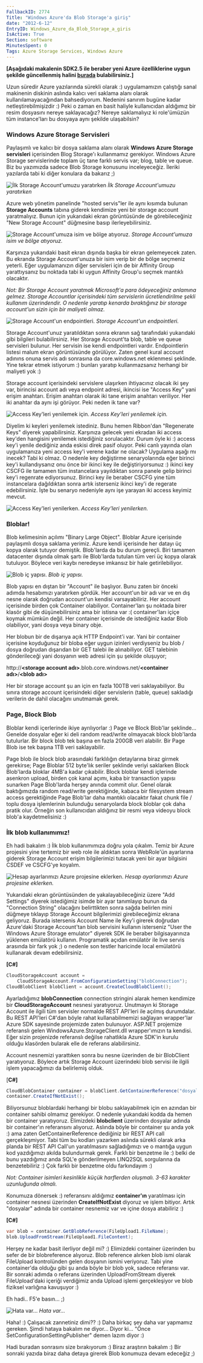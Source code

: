 ```yaml
---
FallbackID: 2774
Title: "Windows Azure'da Blob Storage'a giriş"
date: "2012-6-12"
EntryID: Windows_Azure_da_Blob_Storage_a_giris
IsActive: True
Section: software
MinutesSpent: 0
Tags: Azure Storage Services, Windows Azure
---
```

**[Aşağıdaki makalenin SDK2.5 ile beraber yeni Azure özelliklerine uygun
şekilde güncellenmiş halini
[burada](http://daron.yondem.com/software/post/Azure_Blob_Storage_giris_SDK2_5)
bulabilirsiniz.]**

Uzun süredir Azure yazılarında sürekli olarak :) uygulamamızın çalıştığı
sanal makinenin diskinin aslında kalıcı veri saklama alanı olarak
kullanılamayacağından bahsediyorum. Nedenini sanırım bugüne kadar
netleştirebilmişizdir :) Peki o zaman en basit haliyle kullanıcıdan
aldığımız bir resim dosyasını nereye saklayacağız? Nereye saklamalıyız
ki role'ümüzün tüm instance'ları bu dosyaya aynı şekilde ulaşabilsin?

### Windows Azure Storage Servisleri

Paylaşımlı ve kalıcı bir dosya saklama alanı olarak **Windows Azure
Storage servisleri** içerisinden Blog Storage'ı kullanmamız gerekiyor.
Windows Azure Storage servislerinde toplam üç tane farklı servis var;
blog, table ve queue. Biz bu yazımızda sadece Blob Storage konusunu
inceleyeceğiz. İleriki yazılarda tabi ki diğer konulara da bakarız ;)

![İlk Storage Account'umuzu
yaratırken](media/Windows_Azure_da_Blob_Storage_a_giris/blob.png)
*İlk Storage Account'umuzu yaratırken*

Azure web yönetim panelinde "hosted servis"ler ile aynı kısımda bulunan
**Storage Accounts** tabına giderek kendimize yeni bir storage account
yaratmalıyız. Bunun için yukarıdaki ekran görüntüsünde de
görebileceğiniz "New Storage Account" düğmesine basıp
ilerleyebilirsiniz.

![Storage Account'umuza isim ve bölge
atıyoruz.](media/Windows_Azure_da_Blob_Storage_a_giris/blob2.png)
*Storage Account'umuza isim ve bölge atıyoruz.*

Karşınıza yukarıdaki basit ekran dışında başka bir ekran gelemeyecek
zaten. Bu ekranda Storage Account'unuza bir isim verip bir de bölge
seçmeniz yeterli. Eğer uygulamanızın diğer servisleri için de bir
Affinity Group yarattıysanız bu noktada tabi ki uygun Affinity Group'u
seçmek mantıklı olacaktır.

*Not: Bir Storage Account yaratmak Microsoft'a para ödeyeceğiniz
anlamına gelmez. Storage Accountlar içerisindeki tüm servislerin
ücretlendirilme şekli kullanım üzerindendir. O nedenle yaratıp kenarda
bıraktığınız bir storage account'un sizin için bir maliyeti olmaz.*

![Storage Account'un
endpointleri.](media/Windows_Azure_da_Blob_Storage_a_giris/blob3.png)
*Storage Account'un endpointleri.*

Storage Account'unuz yaratıldıktan sonra ekranın sağ tarafındaki
yukarıdaki gibi bilgileri bulabilirsiniz. Her Storage Account'ta blob,
table ve queue servisleri bulunur. Her servisin ise kendi endpointleri
vardır. Endpointlerin listesi malum ekran görüntüsünde görülüyor. Zaten
genel kural account adınıns onuna servis adı sonrasına da
core.windows.net eklenmesi şeklinde. Yine tekrar etmek istiyorum :)
bunları yaratıp kullanmazsanız herhangi bir maliyeti yok :)

Storage account içerisindeki servislere ulaşırken ihtiyacınız olacak iki
şey var, birincisi account adı veya endpoint adresi, ikincisi ise
"Access Key" yani erişim anahtarı. Erişim anahtarı olarak iki tane
erişim anahtarı veriliyor. Her iki anahtar da aynı işi görüyor. Peki
neden ik tane var?

![Access Key'leri yenilemek
için.](media/Windows_Azure_da_Blob_Storage_a_giris/blob4.png)
*Access Key'leri yenilemek için.*

Diyelim ki keyleri yenilemek istediniz. Bunu hemen Ribbon'dan
"Regenerate Keys" diyerek yapabilirsiniz. Karşınıza gelecek yeni ekradan
iki access key'den hangisini yenilemek istediğiniz sorulacaktır. Durum
öyle ki :) access key'i yenile dediğiniz anda eskisi direk pasif oluyor.
Peki canlı yayında olan uygulamanıza yeni access key'i verene kadar ne
olacak? Uygulama aşağı mı inecek? Tabi ki olmaz. O nedenle key
değiştirme senaryolarında eğer birinci key'i kullandıysanız onu önce bir
ikinci key ile değiştiriyorsunuz :) ikinci key CSCFG ile tamamen tüm
instancelara yayıldıktan sonra panele gelip birinci key'i regenrate
ediyorsunuz. Birinci key ile beraber CSCFG yine tüm instancelara
dağıldıktan sonra artık isterseniz ikinci key'i de regerate
edebilirsiniz. İşte bu senaryo nedeniyle aynı işe yarayan iki access
keyimiz mevcut.

![Access Key'leri
yenilerken.](media/Windows_Azure_da_Blob_Storage_a_giris/blob5.png)
*Access Key'leri yenilerken.*

### Bloblar!

Blob kelimesinin açılımı "Binary Large Object". Bloblar Azure içerisinde
paylaşımlı dosya saklama yerimiz. Azure kendi içerisinde her datayı üç
kopya olarak tutuyor demiştik. Blob'larda da bu durum gereçli. Biri
tamamen datacenter dışında olmak şartı ile Blob'larda tutulan tüm veri
üç kopya olarak tutuluyor. Böylece veri kaybı neredeyse imkansız bir
hale getirilebiliyor.

![Blob iç yapısı.](media/Windows_Azure_da_Blob_Storage_a_giris/blob6.png)
*Blob iç yapısı.*

Blob yapısı en dıştan bir "Account" ile başlıyor. Bunu zaten bir önceki
adımda hesabımızı yaratırken gördük. Her account'un bir adı var ve en
dış nesne olarak doğrudan account'un kendisi varsayabiliriz. Her account
içerisinde birden çok Container olabiliyor. Container'ları şu noktada
birer klasör gibi de düşünebilirsiniz ama bir istisna var :(
container'ları içiçe koymak mümkün değil. Her container içerisinde de
istediğiniz kadar Blob olabiliyor, yani dosya veya binary obje.

Her blobun bir de dışarıya açık HTTP Endpoint'i var. Yani bir container
içerisine koyduğunuz bir bloba eğer uygun izinleri verdiyseniz bu blob /
dosya doğrudan dışarıdan bir GET talebi ile alınabiliyor. GET talebinin
gönderileceği yani dosyanın web adresi için şu şekilde oluşuyor;

http://**\<storage account adı\>**.blob.core.windows.net/**\<container
adı\>**/**\<blob adı\>**

Her bir storage account şu an için en fazla 100TB veri saklayabiliyor.
Bu sınıra storage account içerisindeki diğer servislerin (table, queue)
sakladığı verilerin de dahil olacağını unutmamak gerek.

### Page, Block Blob

Bloblar kendi içerlerinde ikiye ayrılıyorlar :) Page ve Block Blob'lar
şeklinde... Genelde dosyalar eğer ki deli random read/write olmayacak
block blob'larda tutulurlar. Bir block blob tek başına en fazla 200GB
veri alabilir. Bir Page Blob ise tek başına 1TB veri saklayabilir.

Page blob ile block blob arasındaki farklılığın detaylarına biraz girmek
gerekirse; Page Bloblar 512 byte'lık seriler şeklinde veriyi saklarken
Block Blob'larda bloklar 4MB'a kadar çıkabilir. Block bloblar kendi
içlerinde asenkron upload, birden çok kanal açımı, kaba bir transaction
yapısı sunarken Page Blob'larda herşey anında commit olur. Genel olarak
baktığımızda random read/write gerektiğinde, kabaca bir filesystem
stream access gerektiğinde Page Blob'lar daha mantıklı olacaktır fakat
chunk file / toplu dosya işlemlerinin bulunduğu senaryolarda block
bloblar çok daha pratik olur. Örneğin son kullanıcıdan aldığınız bir
resmi veya videoyu block blob'a kaydetmelisiniz :)

### İlk blob kullanımımız!

Eh hadi bakalım :) İlk blob kullanımımıza doğru yola çıkalım. Temiz bir
Azure projesini yine tertemiz bir web role ile aldıktan sonra WebRole'ün
ayarlarına giderek Storage Account erişim bilgilerimizi tutacak yeni bir
ayar bilgisini CSDEF ve CSCFG'ye koyalım.

![Hesap ayarlarımızı Azure projesine
eklerken.](media/Windows_Azure_da_Blob_Storage_a_giris/blob7.png)
*Hesap ayarlarımızı Azure projesine eklerken.*

Yukarıdaki ekran görüntüsünden de yakalayabileceğiniz üzere "Add
Settings" diyerek istediğimiz isimde bir ayar tanımlayıp bunun da
"Connection String" olacağını belirttikten sonra sağda belirlen mini
düğmeye tıklayıp Storage Account bilgilerimizi girebileceğimiz ekrana
geliyoruz. Burada istersenis Account Name ile Key'i girerek doğrudan
Azure'daki Storage Account'tan blob servisini kullanın isterseniz "User
the Windows Azure Storage emulator" diyerek SDK ile beraber
bilgisayarınıza yüklenen emülatörü kullanın. Programatik açıdan emülatör
ile live servis arasında bir fark yok ;) o nedenle son testler haricinde
local emülatörü kullanarak devam edebilirsiniz.

**[C\#]**
```cs
CloudStorageAccount account = 
    CloudStorageAccount.FromConfigurationSetting("blobConnection");
CloudBlobClient blobClient = account.CreateCloudBlobClient();
```

Ayarladığımız **blobConnection** connection stringini alarak hemen
kendimize bir **CloudStorageAccount** nesnesi yaratıyoruz. Unutmayın ki
Storage Account ile ilgili tüm servisler normalde REST API'leri ile
açılmış durumdalar. Bu REST API'leri C\#'dan böyle rahat
kullanabilmemizi sağlayan wrapper'lar Azure SDK sayesinde projemizde
zaten bulunuyor. ASP.NET projemize referanslı gelen
WindowsAzure.StorageClient.dll wrapper'ımızın ta kendisi. Eğer sizin
projenizde referanslı değilse rahatlıkla Azure SDK'in kurulu olduğu
klasörden bularak elle de referans alabilirsiniz.

Account nesnemizi yarattıken sonra bu nesne üzerinden de bir BlobClient
yaratıyoruz. Böylece artık Storage Account üzerindeki blob servisi ile
ilgili işlem yapacağımızı da belirlemiş olduk.

[**C\#]**
```cs
CloudBlobContainer container = blobClient.GetContainerReference("dosyalar");
container.CreateIfNotExist();
```

Biliyorsunuz bloblardaki herhangi bir blobu saklayabilmek için en
azından bir container sahibi olmamız gerekiyor. O nedenle yukarıdaki
kodda da hemen bir container yaratıyoruz. Elimizdeki **blobclient**
üzerinden dosyalar adında bir container'ın referansını alıyoruz. Aslında
böyle bir container şu anda yok :) ama zaten GetContainerReference
dediğiniz bir REST API call gerçekleşmiyor. Tabi tüm bu kodları yazarken
aslında sürekli olarak arka planda bir REST API Call'un yaratılmasını
sağladığımızı ve o mantığa uygun kod yazdığımızı akılda bulundurmak
gerek. Farklı bir benzetme ile :) belki de bunu yazdığımız anda SQL'e
gönderilmeyen LINQ2SQL sorgularına da benzetebiliriz :) Çok farklı bir
benzetme oldu farkındayım :)

*Not: Container isimleri kesinlikle küçük harflerden oluşmalı. 3-63
karakter uzunluğunda olmalı.*

Konumuza dönersek :) referansını aldığımız **container'ın** yaratılması
için container nesnesi üzerinden **CreateIfNotExist** diyoruz ve işlem
bitiyor. Artık "dosyalar" adında bir container nesnemiz var ve içine
dosya atabiliriz :)

**[C\#]**
```cs
var blob = container.GetBlobReference(FileUpload1.FileName);
blob.UploadFromStream(FileUpload1.FileContent);
```

Herşey ne kadar basit ilerliyor değil mi? :) Elimizdeki container
üzerinden bu sefer de bir blobreference alıyoruz. Blob reference alırken
blob ismi olarak FileUpload kontrolünden gelen dosyanın ismini
veriyoruz. Tabi yine container'da olduğu gibi şu anda böyle bir blob
yok, sadece referansı var. Bir sonraki adımda o referans üzerinden
UploadFromStream diyerek FileUpload'daki içeriği verdiğimiz anda Upload
işlemi gerçekleşiyor ve blob fiziksel varlığına kavuşuyor :)

Eh hadi.. F5'e basın... ;)

![Hata var...](media/Windows_Azure_da_Blob_Storage_a_giris/blob8.png)
*Hata var...*

Haha! :) Çalışacak zannetiniz dimi?? :) Daha birkaç şey daha var
yapmamız gereken. Şimdi hataya bakalım ne diyor... Diyor ki... "Önce
SetConfigurationSettingPublisher" demen lazım diyor :)

Hadi buradan sonrasını size bırakıyorum :) Biraz araştırın bakalım :)
Bir sonraki yazıda biraz daha detaya girerek Blob konumuza devam
edeceğiz ;)


